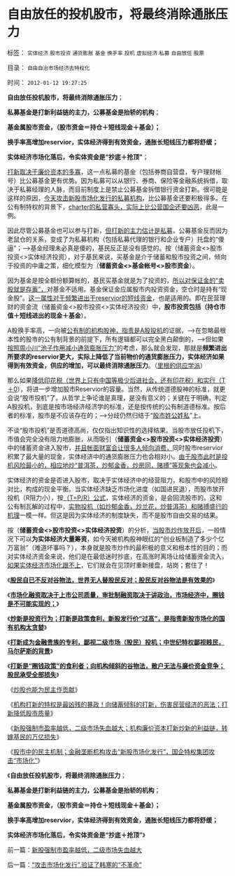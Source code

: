 # 自由放任的投机股市，将最终消除通胀压力

标签： `实体经济` `股市投资` `通货膨胀` `基金` `换手率` `投机` `虚拟经济` `私募` `自由放任` `股票` 

目录： `自由自治市场经济去特权化`

时间： `2012-01-12 19:27:25`

**自由放任投机股市，将最终消除通胀压力**；

**私募基金是打新利益链的主力，公募基金是抬轿的机构**；

**基金属股市资金，（股市资金＝持仓＋短线现金＋基金）；**

**换手率高增加reservior，实体经济得到有效资金，通胀长短线压力都将舒缓；**

**实体经济市场化落后，令实体资金是“抄底＋抢顶”**；

[打新取决于廉价资本的多寡](../../../2012/1/11/打新是“圈钱政策”食利者，利益归于金融垄断机构；.md)，这一点私募的基金（包括券商自营盘，专户理财帐号）比公募基金更有优势。因为私募可以从银行、券商、保险等金融系统拆借，取决于私募经理的人脉，而目前制度上是禁止公募基金拆借银行资金打新。很可能是这样的原因，[今天攻击新股市场化发行的私募机构](../../../2012/1/11/金融垄断贵族对股民的中世纪式的蔑视和马尔萨斯.md)，比公募基金还要积极得多。在公有制特权的背景下，[charter的私营寡头，实际上比公营国企还要凶恶](../../../2011/11/29/将大宪章绝对化，意味着回到英国中世纪.md)，此是一例。

因此尽管公募基金也可以参与打新，[但打新的主力估计是私募](../../../2012/1/10/股民自已不反对股市谷物法，无人会替股民反对.md)，公募基金反而因为老鼠仓的关系，变成了为私募机构（包括私募代理的银行和企业专户）托盘的“傻逼”；——>基金经理未必真是傻的，基民反正是没有感觉的。按（储蓄资金<>股市投资<>实体经济投资），对于基民来说，买基金是介于储蓄和股市投资之间，倾向于投资的中庸之策，细化模型为（**储蓄资金<>基金帐号<>股市资金**）。

因为基金是按全额份额算帐的，基民买基金就是为了投资的，[所以对保证金的“卖股就是存蓄”，](../../../2012/1/10/民间理财资本流动（储蓄资金股市投资实体经济投资）.md)对基金不适用。基金保证金应属股市内投资资金，空仓时是持有“现金股”。[这一属性对于频繁进出于reservior的短线资金](../../../2012/1/5/股市的风险到底有多大？更大的风险从那里来？.md)，也是适用的。即在民营理财的资金流（储蓄资金<>股市投资<>实体经济投资）中，**股市投资包括（持仓市值＋短线进出的现金＋基金**）。

A股换手率高，一向被[公有制的机构股神，指责是A股投机](../../../2010/9/2/疯神演义：最根本的市场“道德”.md)的证据，——>在忽略最根本性的股市的公有制背景的前提下，所有逻辑都可以完全黑白颠倒的，——>但如果[按照周小川“池子作用减小通货膨胀压力”](../../../2012/1/5/为什么持币散户，不如持有股票？人为加大的风险！.md)的考虑，那么就会发现，那就是**频繁进出所要求的reservior更大，实际上降低了当前物价的通货膨胀压力，实体经济如果得到有效资金，供应的增加，可以最终消除通胀压力**。（[里根的供应学派](../../../2011/8/12/里根减税灭苏联.md)）

那么如果[降低印花税（世界上只有中国等极少后进社会，还有印花税）和实行（T＋0](../../../2008/9/19/坚持价值投资就不要跟庄基金.md)），将进一步增加股市Reservior的容量。当然，从传统道德股神的标准，就更会说“股市投机”了。从哲学上争论谁是真理，是没有意义的；关键在于明确，判定A股投机，到底是按市场经济经济学的标准，还是按传统的公有制道德标准。按后者的标准，股市是不应该存在的；——>分歧仍然归结于“[股市姓公姓私](../../../2012/1/11/市场经济不可能圈钱，强制分红令印度熊市40年！.md)”上。

不谈“股市投机”是否道德高尚，仅仅指出知识性的选择结果。当股市放任投机下，市值会完全没有阻力地膨胀，从而吸引（**储蓄资金<>股市投资<>实体经济投资**）中的储蓄资金进入股市，[并且帐面财富会让很多人倾向消费，](../../../2012/1/8/凯恩斯主义泡沫和高杠杆中的哥德尔定理.md)同时股市reservior积累了最大量的现金，实体经济中的通货膨胀压力也会相对小。[由于股市此时是投机风险最小的，相应地炒“普洱茶，炒郁金香，炒房同，赌搏”等现象也会减小](../../../2012/1/10/民间理财资本流动（储蓄资金股市投资实体经济投资）.md)。

实体经济的资金是否进入股市，取决于实体经济中的经营阻力，和股市中的风险相对比，构成的现金平衡。当实体经济缺乏市场化进度（如国进民退），而股市放开投机（R阻力小），按[（T=P/R）公式](../../../2012/1/9/特权经济下的民企市盈率无限高！.md)，实体经济的资金，是会回流股市的。这和公有制瓦解的过程中，[实物投机（如炒郁金香，炒兰花，炒普洱茶）和赌搏盛行的机理](../../../2012/1/5/股市锚定实体经济，股市的炒作有益无害.md)一模一样。但这是因为实体经济的制度缺失，而不是股市自由交易的结果。

按（**储蓄资金<>股市投资<>实体经济投资**）的分析，[当股市炒作放开后](../../../2012/1/10/打压投机是如何制造了大萧条？.md)，一般情况下可以**为实体经济大量筹资**，如今天被机构股神眼红的“创业板制造了多少个亿万富翁”（难道坏事吗？），本身就是股市炒作的最积极的意义和根本性的目的；而对实体经济资金来说，他们是在最低迷时抄底，在高涨时离场让给储蓄资金流入，[如果实体经济市场化跟不上](http://blog.sina.com.cn/s/blog_61c240610100zmpj.html)，它们就会在见顶时重新接盘，站岗；套住了！

《[**股民自已不反对谷物法，世界无人替股民反对；股民反对谷物法是有效果的**](../../../2012/1/10/股民自已不反对股市谷物法，无人会替股民反对.md)》

《[**市场化融资取决于上市公司质量，审批制融资取决于讲政治，市场经济中，圈钱是不可能实现的；**](../../../2012/1/11/市场经济不可能圈钱，强制分红令印度熊市40年！.md)》

《[**炒新是投资行为；打新是政策食利，新股发行价“过高”，是指责新股市场化的国有机构太贪婪**](../../../2012/1/11/炒新是股市投资；打新是政策食利.md)》

《[**打新成为金融贵族的专利，鄙视二级市场（股民）投机；中世纪特权鄙视贱民，马尔萨斯的背景**](../../../2012/1/11/金融垄断贵族对股民的中世纪式的蔑视和马尔萨斯.md)》

《[**打新是“圈钱政策”的食利者；向机构倾斜的谷物法，散户无法与廉价资金竞争；股民承受全部损失**](../../../2012/1/11/打新是“圈钱政策”食利者，利益归于金融垄断机构；.md)》

《[炒股也能为民主作贡献](../../../2012/1/11/炒股看股民的民主素质.md)》

《[机构打新的特权是最凶残的暴政！向储蓄倾斜的打新，伤害民营经济的恶法；打新降低股市质量](../../../2012/1/12/特权机构的“打新”是凶残的暴政.md)》

《[新股强制市盈率越低，二级市场失血越大；机构廉价资本打新炒新的利益链，转嫁基民的万亿损失](../../../2012/1/12/新股强制市盈率越低，二级市场失血越大.md)》

《[股市中的民主机制；金融垄断机构攻击“新股市场化发行”，国企特权集团攻击“市场化”](../../../2012/1/12/股市中的民主机制，西方基金和东方机构化.md)》

《**自由放任投机股市，将最终消除通胀压力**；

**私募基金是打新利益链的主力，公募基金是抬轿的机构**；

**基金属股市资金，（股市资金＝持仓＋短线现金＋基金）；**

**换手率高增加reservior，实体经济得到有效资金，通胀长短线压力都将舒缓；**

**实体经济市场化落后，令实体资金是“抄底＋抢顶”**》



前一篇：[新股强制市盈率越低，二级市场失血越大](../../../2012/1/12/新股强制市盈率越低，二级市场失血越大.md)

后一篇：[“攻击市场化发行”,验证了韩寒的“不革命”](../../../2012/1/12/“攻击市场化发行”,验证了韩寒的“不革命”.md)